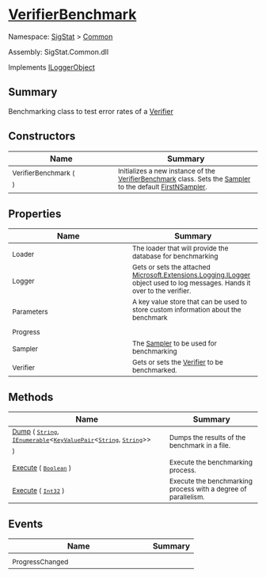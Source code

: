 # [VerifierBenchmark](./VerifierBenchmark.md)

Namespace: [SigStat]() > [Common](./README.md)

Assembly: SigStat.Common.dll

Implements [ILoggerObject](./ILoggerObject.md)

## Summary
Benchmarking class to test error rates of a [Verifier](https://github.com/hargitomi97/sigstat/blob/master/docs/md/SigStat/Common/Model/Verifier.md)

## Constructors

| Name | Summary | 
| --- | --- | 
| <sub>VerifierBenchmark (  )</sub><span>&nbsp;&nbsp;&nbsp;&nbsp;&nbsp;&nbsp;&nbsp;&nbsp;&nbsp;&nbsp;&nbsp;&nbsp;&nbsp;&nbsp;&nbsp;&nbsp;&nbsp;&nbsp;&nbsp;&nbsp;&nbsp;&nbsp;&nbsp;&nbsp;&nbsp;&nbsp;&nbsp;&nbsp;&nbsp;&nbsp;&nbsp;&nbsp;&nbsp;&nbsp;&nbsp;&nbsp;</span>| <sub>Initializes a new instance of the [VerifierBenchmark](https://github.com/hargitomi97/sigstat/blob/master/docs/md/SigStat/Common/VerifierBenchmark.md) class.  Sets the [Sampler](https://github.com/hargitomi97/sigstat/blob/master/docs/md/SigStat/Common/Sampler.md) to the default [FirstNSampler](https://github.com/hargitomi97/sigstat/blob/master/docs/md/SigStat/Common/Framework/Samplers/FirstNSampler.md).</sub>| <br>


## Properties

| Name | Summary | 
| --- | --- | 
| <sub>Loader</sub><span>&nbsp;&nbsp;&nbsp;&nbsp;&nbsp;&nbsp;&nbsp;&nbsp;&nbsp;&nbsp;&nbsp;&nbsp;&nbsp;&nbsp;&nbsp;&nbsp;&nbsp;&nbsp;&nbsp;&nbsp;&nbsp;&nbsp;&nbsp;&nbsp;&nbsp;&nbsp;&nbsp;&nbsp;&nbsp;&nbsp;&nbsp;&nbsp;&nbsp;&nbsp;&nbsp;&nbsp;</span>| <sub>The loader that will provide the database for benchmarking</sub>| <br>
| <sub>Logger</sub><span>&nbsp;&nbsp;&nbsp;&nbsp;&nbsp;&nbsp;&nbsp;&nbsp;&nbsp;&nbsp;&nbsp;&nbsp;&nbsp;&nbsp;&nbsp;&nbsp;&nbsp;&nbsp;&nbsp;&nbsp;&nbsp;&nbsp;&nbsp;&nbsp;&nbsp;&nbsp;&nbsp;&nbsp;&nbsp;&nbsp;&nbsp;&nbsp;&nbsp;&nbsp;&nbsp;&nbsp;</span>| <sub>Gets or sets the attached [Microsoft.Extensions.Logging.ILogger](https://docs.microsoft.com/en-us/dotnet/api/Microsoft.Extensions.Logging.ILogger) object used to log messages. Hands it over to the verifier.</sub>| <br>
| <sub>Parameters</sub><span>&nbsp;&nbsp;&nbsp;&nbsp;&nbsp;&nbsp;&nbsp;&nbsp;&nbsp;&nbsp;&nbsp;&nbsp;&nbsp;&nbsp;&nbsp;&nbsp;&nbsp;&nbsp;&nbsp;&nbsp;&nbsp;&nbsp;&nbsp;&nbsp;&nbsp;&nbsp;&nbsp;&nbsp;&nbsp;&nbsp;&nbsp;&nbsp;&nbsp;&nbsp;&nbsp;&nbsp;</span>| <sub>A key value store that can be used to store custom information about the benchmark</sub>| <br>
| <sub>Progress</sub><span>&nbsp;&nbsp;&nbsp;&nbsp;&nbsp;&nbsp;&nbsp;&nbsp;&nbsp;&nbsp;&nbsp;&nbsp;&nbsp;&nbsp;&nbsp;&nbsp;&nbsp;&nbsp;&nbsp;&nbsp;&nbsp;&nbsp;&nbsp;&nbsp;&nbsp;&nbsp;&nbsp;&nbsp;&nbsp;&nbsp;&nbsp;&nbsp;&nbsp;&nbsp;&nbsp;&nbsp;</span>| <sub></sub>| <br>
| <sub>Sampler</sub><span>&nbsp;&nbsp;&nbsp;&nbsp;&nbsp;&nbsp;&nbsp;&nbsp;&nbsp;&nbsp;&nbsp;&nbsp;&nbsp;&nbsp;&nbsp;&nbsp;&nbsp;&nbsp;&nbsp;&nbsp;&nbsp;&nbsp;&nbsp;&nbsp;&nbsp;&nbsp;&nbsp;&nbsp;&nbsp;&nbsp;&nbsp;&nbsp;&nbsp;&nbsp;&nbsp;&nbsp;</span>| <sub>The [Sampler](https://github.com/hargitomi97/sigstat/blob/master/docs/md/SigStat/Common/Sampler.md) to be used for benchmarking</sub>| <br>
| <sub>Verifier</sub><span>&nbsp;&nbsp;&nbsp;&nbsp;&nbsp;&nbsp;&nbsp;&nbsp;&nbsp;&nbsp;&nbsp;&nbsp;&nbsp;&nbsp;&nbsp;&nbsp;&nbsp;&nbsp;&nbsp;&nbsp;&nbsp;&nbsp;&nbsp;&nbsp;&nbsp;&nbsp;&nbsp;&nbsp;&nbsp;&nbsp;&nbsp;&nbsp;&nbsp;&nbsp;&nbsp;&nbsp;</span>| <sub>Gets or sets the [Verifier](https://github.com/hargitomi97/sigstat/blob/master/docs/md/SigStat/Common/Model/Verifier.md) to be benchmarked.</sub>| <br>


## Methods

| Name | Summary | 
| --- | --- | 
| <sub>[Dump](./Methods/VerifierBenchmark-100663372.md) ( [`String`](https://docs.microsoft.com/en-us/dotnet/api/System.String), [`IEnumerable`](https://docs.microsoft.com/en-us/dotnet/api/System.Collections.Generic.IEnumerable-1)\<[`KeyValuePair`](https://docs.microsoft.com/en-us/dotnet/api/System.Collections.Generic.KeyValuePair-2)\<[`String`](https://docs.microsoft.com/en-us/dotnet/api/System.String), [`String`](https://docs.microsoft.com/en-us/dotnet/api/System.String)>> )</sub><span>&nbsp;&nbsp;&nbsp;&nbsp;&nbsp;&nbsp;&nbsp;&nbsp;&nbsp;&nbsp;&nbsp;&nbsp;&nbsp;&nbsp;&nbsp;&nbsp;&nbsp;&nbsp;&nbsp;&nbsp;&nbsp;&nbsp;&nbsp;&nbsp;&nbsp;&nbsp;&nbsp;&nbsp;&nbsp;&nbsp;&nbsp;&nbsp;&nbsp;&nbsp;&nbsp;&nbsp;</span>| <sub>Dumps the results of the benchmark in a file.</sub>| <br>
| <sub>[Execute](./Methods/VerifierBenchmark-100663384.md) ( [`Boolean`](https://docs.microsoft.com/en-us/dotnet/api/System.Boolean) )</sub><span>&nbsp;&nbsp;&nbsp;&nbsp;&nbsp;&nbsp;&nbsp;&nbsp;&nbsp;&nbsp;&nbsp;&nbsp;&nbsp;&nbsp;&nbsp;&nbsp;&nbsp;&nbsp;&nbsp;&nbsp;&nbsp;&nbsp;&nbsp;&nbsp;&nbsp;&nbsp;&nbsp;&nbsp;&nbsp;&nbsp;&nbsp;&nbsp;&nbsp;&nbsp;&nbsp;&nbsp;</span>| <sub>Execute the benchmarking process.</sub>| <br>
| <sub>[Execute](./Methods/VerifierBenchmark-100663385.md) ( [`Int32`](https://docs.microsoft.com/en-us/dotnet/api/System.Int32) )</sub><span>&nbsp;&nbsp;&nbsp;&nbsp;&nbsp;&nbsp;&nbsp;&nbsp;&nbsp;&nbsp;&nbsp;&nbsp;&nbsp;&nbsp;&nbsp;&nbsp;&nbsp;&nbsp;&nbsp;&nbsp;&nbsp;&nbsp;&nbsp;&nbsp;&nbsp;&nbsp;&nbsp;&nbsp;&nbsp;&nbsp;&nbsp;&nbsp;&nbsp;&nbsp;&nbsp;&nbsp;</span>| <sub>Execute the benchmarking process with a degree of parallelism.</sub>| <br>


## Events

| Name | Summary | 
| --- | --- | 
| <sub>ProgressChanged</sub><span>&nbsp;&nbsp;&nbsp;&nbsp;&nbsp;&nbsp;&nbsp;&nbsp;&nbsp;&nbsp;&nbsp;&nbsp;&nbsp;&nbsp;&nbsp;&nbsp;&nbsp;&nbsp;&nbsp;&nbsp;&nbsp;&nbsp;&nbsp;&nbsp;&nbsp;&nbsp;&nbsp;&nbsp;&nbsp;&nbsp;&nbsp;&nbsp;&nbsp;&nbsp;&nbsp;&nbsp;</span>| <sub></sub>| <br>


